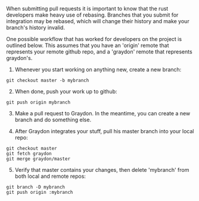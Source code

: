 When submitting pull requests it is important to know that the rust developers make heavy use of rebasing. Branches that you submit for integration may be rebased, which will change their history and make your branch's history invalid.

One possible workflow that has worked for developers on the project is outlined below. This assumes that you have an 'origin' remote that represents your remote github repo, and a 'graydon' remote that represents graydon's.

1. Whenever you start working on anything new, create a new branch:
```
git checkout master -b mybranch
```

2. When done, push your work up to github:
```
git push origin mybranch
```

3. Make a pull request to Graydon.  In the meantime, you can create a new branch and do something else.  

4. After Graydon integrates your stuff, pull his master branch into your local repo:
```
git checkout master
git fetch graydon
git merge graydon/master
```

5. Verify that master contains your changes, then delete 'mybranch' from both local and remote repos:
```
git branch -D mybranch
git push origin :mybranch
```
